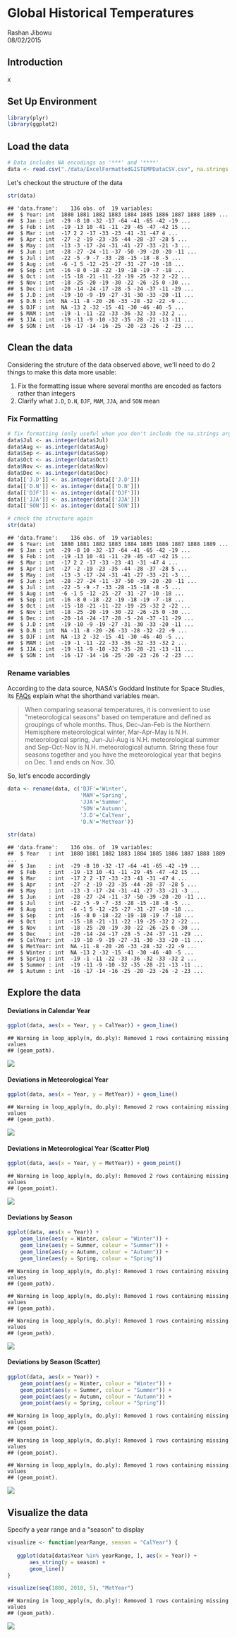 # Global Historical Temperatures
Rashan Jibowu  
08/02/2015  

## Introduction

x

## Set Up Environment


```r
library(plyr) 
library(ggplot2)
```

## Load the data


```r
# Data includes NA encodings as '***' and '****'
data <- read.csv("./data/ExcelFormattedGISTEMPDataCSV.csv", na.strings = c('***','****'))
```

Let's checkout the structure of the data


```r
str(data)
```

```
## 'data.frame':	136 obs. of  19 variables:
##  $ Year: int  1880 1881 1882 1883 1884 1885 1886 1887 1888 1889 ...
##  $ Jan : int  -29 -8 10 -32 -17 -64 -41 -65 -42 -19 ...
##  $ Feb : int  -19 -13 10 -41 -11 -29 -45 -47 -42 15 ...
##  $ Mar : int  -17 2 2 -17 -33 -23 -41 -31 -47 4 ...
##  $ Apr : int  -27 -2 -19 -23 -35 -44 -28 -37 -28 5 ...
##  $ May : int  -13 -3 -17 -24 -31 -41 -27 -33 -21 -3 ...
##  $ Jun : int  -28 -27 -24 -11 -37 -50 -39 -20 -20 -11 ...
##  $ Jul : int  -22 -5 -9 -7 -33 -28 -15 -18 -8 -5 ...
##  $ Aug : int  -6 -1 5 -12 -25 -27 -31 -27 -10 -18 ...
##  $ Sep : int  -16 -8 0 -18 -22 -19 -18 -19 -7 -18 ...
##  $ Oct : int  -15 -18 -21 -11 -22 -19 -25 -32 2 -22 ...
##  $ Nov : int  -18 -25 -20 -19 -30 -22 -26 -25 0 -30 ...
##  $ Dec : int  -20 -14 -24 -17 -28 -5 -24 -37 -11 -29 ...
##  $ J.D : int  -19 -10 -9 -19 -27 -31 -30 -33 -20 -11 ...
##  $ D.N : int  NA -11 -8 -20 -26 -33 -28 -32 -22 -9 ...
##  $ DJF : int  NA -13 2 -32 -15 -41 -30 -46 -40 -5 ...
##  $ MAM : int  -19 -1 -11 -22 -33 -36 -32 -33 -32 2 ...
##  $ JJA : int  -19 -11 -9 -10 -32 -35 -28 -21 -13 -11 ...
##  $ SON : int  -16 -17 -14 -16 -25 -20 -23 -26 -2 -23 ...
```

## Clean the data

Considering the struture of the data observed above, we'll need to do 2 things to make this data more usable:

1. Fix the formatting issue where several months are encoded as factors rather than integers
2. Clarify what `J.D`, `D.N`, `DJF`, `MAM`, `JJA`, and `SON` mean

### Fix Formatting


```r
# fix formatting (only useful when you don't include the na.strings argument when reading in the data)
data$Jul <- as.integer(data$Jul)
data$Aug <- as.integer(data$Aug)
data$Sep <- as.integer(data$Sep)
data$Oct <- as.integer(data$Oct)
data$Nov <- as.integer(data$Nov)
data$Dec <- as.integer(data$Dec)
data[['J.D']] <- as.integer(data[['J.D']])
data[['D.N']] <- as.integer(data[['D.N']])
data[['DJF']] <- as.integer(data[['DJF']])
data[['JJA']] <- as.integer(data[['JJA']])
data[['SON']] <- as.integer(data[['SON']])

# check the structure again
str(data)
```

```
## 'data.frame':	136 obs. of  19 variables:
##  $ Year: int  1880 1881 1882 1883 1884 1885 1886 1887 1888 1889 ...
##  $ Jan : int  -29 -8 10 -32 -17 -64 -41 -65 -42 -19 ...
##  $ Feb : int  -19 -13 10 -41 -11 -29 -45 -47 -42 15 ...
##  $ Mar : int  -17 2 2 -17 -33 -23 -41 -31 -47 4 ...
##  $ Apr : int  -27 -2 -19 -23 -35 -44 -28 -37 -28 5 ...
##  $ May : int  -13 -3 -17 -24 -31 -41 -27 -33 -21 -3 ...
##  $ Jun : int  -28 -27 -24 -11 -37 -50 -39 -20 -20 -11 ...
##  $ Jul : int  -22 -5 -9 -7 -33 -28 -15 -18 -8 -5 ...
##  $ Aug : int  -6 -1 5 -12 -25 -27 -31 -27 -10 -18 ...
##  $ Sep : int  -16 -8 0 -18 -22 -19 -18 -19 -7 -18 ...
##  $ Oct : int  -15 -18 -21 -11 -22 -19 -25 -32 2 -22 ...
##  $ Nov : int  -18 -25 -20 -19 -30 -22 -26 -25 0 -30 ...
##  $ Dec : int  -20 -14 -24 -17 -28 -5 -24 -37 -11 -29 ...
##  $ J.D : int  -19 -10 -9 -19 -27 -31 -30 -33 -20 -11 ...
##  $ D.N : int  NA -11 -8 -20 -26 -33 -28 -32 -22 -9 ...
##  $ DJF : int  NA -13 2 -32 -15 -41 -30 -46 -40 -5 ...
##  $ MAM : int  -19 -1 -11 -22 -33 -36 -32 -33 -32 2 ...
##  $ JJA : int  -19 -11 -9 -10 -32 -35 -28 -21 -13 -11 ...
##  $ SON : int  -16 -17 -14 -16 -25 -20 -23 -26 -2 -23 ...
```

### Rename variables

According to the data source, NASA's Goddard Institute for Space Studies, its [FAQs](http://data.giss.nasa.gov/gistemp/FAQ.html) explain what the shorthand variables mean.

> When comparing seasonal temperatures, it is convenient to use "meteorological seasons" based on temperature and defined as groupings of whole months. Thus, Dec-Jan-Feb is the Northern Hemisphere meteorological winter, Mar-Apr-May is N.H. meteorological spring, Jun-Jul-Aug is N.H. meteorological summer and Sep-Oct-Nov is N.H. meteorological autumn. String these four seasons together and you have the meteorological year that begins on Dec. 1 and ends on Nov. 30.

So, let's encode accordingly


```r
data <- rename(data, c('DJF'='Winter', 
                       'MAM'='Spring', 
                       'JJA'='Summer', 
                       'SON'='Autumn',
                       'J.D'='CalYear',
                       'D.N'='MetYear'))

str(data)
```

```
## 'data.frame':	136 obs. of  19 variables:
##  $ Year   : int  1880 1881 1882 1883 1884 1885 1886 1887 1888 1889 ...
##  $ Jan    : int  -29 -8 10 -32 -17 -64 -41 -65 -42 -19 ...
##  $ Feb    : int  -19 -13 10 -41 -11 -29 -45 -47 -42 15 ...
##  $ Mar    : int  -17 2 2 -17 -33 -23 -41 -31 -47 4 ...
##  $ Apr    : int  -27 -2 -19 -23 -35 -44 -28 -37 -28 5 ...
##  $ May    : int  -13 -3 -17 -24 -31 -41 -27 -33 -21 -3 ...
##  $ Jun    : int  -28 -27 -24 -11 -37 -50 -39 -20 -20 -11 ...
##  $ Jul    : int  -22 -5 -9 -7 -33 -28 -15 -18 -8 -5 ...
##  $ Aug    : int  -6 -1 5 -12 -25 -27 -31 -27 -10 -18 ...
##  $ Sep    : int  -16 -8 0 -18 -22 -19 -18 -19 -7 -18 ...
##  $ Oct    : int  -15 -18 -21 -11 -22 -19 -25 -32 2 -22 ...
##  $ Nov    : int  -18 -25 -20 -19 -30 -22 -26 -25 0 -30 ...
##  $ Dec    : int  -20 -14 -24 -17 -28 -5 -24 -37 -11 -29 ...
##  $ CalYear: int  -19 -10 -9 -19 -27 -31 -30 -33 -20 -11 ...
##  $ MetYear: int  NA -11 -8 -20 -26 -33 -28 -32 -22 -9 ...
##  $ Winter : int  NA -13 2 -32 -15 -41 -30 -46 -40 -5 ...
##  $ Spring : int  -19 -1 -11 -22 -33 -36 -32 -33 -32 2 ...
##  $ Summer : int  -19 -11 -9 -10 -32 -35 -28 -21 -13 -11 ...
##  $ Autumn : int  -16 -17 -14 -16 -25 -20 -23 -26 -2 -23 ...
```

## Explore the data

#### Deviations in Calendar Year


```r
ggplot(data, aes(x = Year, y = CalYear)) + geom_line()
```

```
## Warning in loop_apply(n, do.ply): Removed 1 rows containing missing values
## (geom_path).
```

![](analysis_files/figure-html/explore-1.png) 

#### Deviations in Meteorological Year


```r
ggplot(data, aes(x = Year, y = MetYear)) + geom_line()
```

```
## Warning in loop_apply(n, do.ply): Removed 2 rows containing missing values
## (geom_path).
```

![](analysis_files/figure-html/explore2-1.png) 

#### Deviations in Meteorological Year (Scatter Plot)


```r
ggplot(data, aes(x = Year, y = MetYear)) + geom_point()
```

```
## Warning in loop_apply(n, do.ply): Removed 2 rows containing missing values
## (geom_point).
```

![](analysis_files/figure-html/explore3-1.png) 


#### Deviations by Season


```r
ggplot(data, aes(x = Year)) + 
    geom_line(aes(y = Winter, colour = "Winter")) + 
    geom_line(aes(y = Summer, colour = "Summer")) +
    geom_line(aes(y = Autumn, colour = "Autumn")) +
    geom_line(aes(y = Spring, colour = "Spring"))
```

```
## Warning in loop_apply(n, do.ply): Removed 1 rows containing missing values
## (geom_path).
```

```
## Warning in loop_apply(n, do.ply): Removed 1 rows containing missing values
## (geom_path).
```

```
## Warning in loop_apply(n, do.ply): Removed 1 rows containing missing values
## (geom_path).
```

![](analysis_files/figure-html/explore4-1.png) 

#### Deviations by Season (Scatter)


```r
ggplot(data, aes(x = Year)) + 
    geom_point(aes(y = Winter, colour = "Winter")) + 
    geom_point(aes(y = Summer, colour = "Summer")) +
    geom_point(aes(y = Autumn, colour = "Autumn")) +
    geom_point(aes(y = Spring, colour = "Spring"))
```

```
## Warning in loop_apply(n, do.ply): Removed 1 rows containing missing values
## (geom_point).
```

```
## Warning in loop_apply(n, do.ply): Removed 1 rows containing missing values
## (geom_point).
```

```
## Warning in loop_apply(n, do.ply): Removed 1 rows containing missing values
## (geom_point).
```

![](analysis_files/figure-html/explore5-1.png) 

## Visualize the data

Specify a year range and a "season" to display


```r
visualize <- function(yearRange, season = "CalYear") {
    
   ggplot(data[data$Year %in% yearRange, ], aes(x = Year)) +
       aes_string(y = season) + 
       geom_line()
}

visualize(seq(1880, 2010, 5), "MetYear")
```

```
## Warning in loop_apply(n, do.ply): Removed 1 rows containing missing values
## (geom_path).
```

![](analysis_files/figure-html/visualize-1.png) 
